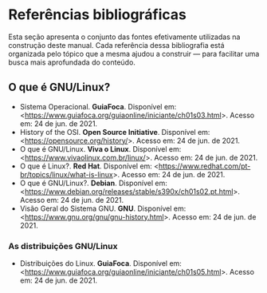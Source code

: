 # Referências bibliográficas

Esta seção apresenta o conjunto das fontes efetivamente utilizadas na construção deste manual. Cada referência dessa bibliografia está organizada pelo tópico que a mesma ajudou a construir — para facilitar uma busca mais aprofundada do conteúdo.

## O que é GNU/Linux?

- Sistema Operacional. **GuiaFoca**. Disponível em: <<https://www.guiafoca.org/guiaonline/iniciante/ch01s03.html>>. Acesso em: 24 de jun. de 2021.
- History of the OSI. **Open Source Initiative**. Disponível em: <<https://opensource.org/history/>>. Acesso em: 24 de jun. de 2021.
- O que é GNU/Linux. **Viva o Linux**. Disponível em: <<https://www.vivaolinux.com.br/linux/>>. Acesso em: 24 de jun. de 2021.
- O que é Linux?. **Red Hat**. Disponível em: <<https://www.redhat.com/pt-br/topics/linux/what-is-linux>>. Acesso em: 24 de jun. de 2021.
- O que é GNU/Linux?. **Debian**. Disponível em: <<https://www.debian.org/releases/stable/s390x/ch01s02.pt.html>>. Acesso em: 24 de jun. de 2021.
- Visão Geral do Sistema GNU. **GNU**. Disponível em: <<https://www.gnu.org/gnu/gnu-history.html>>. Acesso em: 24 de jun. de 2021.

### As distribuições GNU/Linux

- Distribuições do Linux. **GuiaFoca**. Disponível em: <<https://www.guiafoca.org/guiaonline/iniciante/ch01s05.html>>. Acesso em: 24 de jun. de 2021.